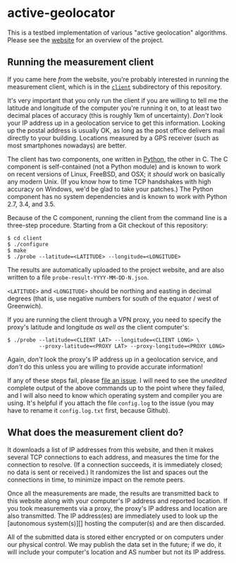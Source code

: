 # active-geolocator

This is a testbed implementation of various "active geolocation"
algorithms.  Please see the [website][] for an overview of the
project.

## Running the measurement client

If you came here _from_ the website, you're probably interested in
running the measurement client, which is in the [`client`][client]
subdirectory of this repository.

It's very important that you only run the client if you are willing to
tell me the latitude and longitude of the computer you're running it
on, to at least two decimal places of accuracy (this is roughly 1km of
uncertainty).  _Don't_ look your IP address up in a geolocation
service to get this information.  Looking up the postal address is
usually OK, as long as the post office delivers mail directly to your
building.  Locations measured by a GPS receiver (such as most
smartphones nowadays) are better.

The client has two components, one written in [Python][], the other in
C.  The C component is self-contained (not a Python module) and is
known to work on recent versions of Linux, FreeBSD, and OSX; it
_should_ work on basically any modern Unix.  (If you know how to time
TCP handshakes with high accuracy on Windows, we'd be glad to take
your patches.)  The Python component has no system dependencies and is
known to work with Python 2.7, 3.4, and 3.5.

Because of the C component, running the client from the command line
is a three-step procedure.  Starting from a Git checkout of this
repository:

    $ cd client
    $ ./configure
    $ make
    $ ./probe --latitude=<LATITUDE> --longitude=<LONGITUDE>

The results are automatically uploaded to the project website, and are
also written to a file `probe-result-YYYY-MM-DD-N.json`.

`<LATITUDE>` and `<LONGITUDE>` should be northing and easting in
decimal degrees (that is, use negative numbers for south of the
equator / west of Greenwich).

If you are running the client through a VPN proxy, you need to specify
the proxy's latitude and longitude _as well as_ the client computer's:

    $ ./probe --latitude=<CLIENT LAT> --longitude=<CLIENT LONG> \
              --proxy-latitude=<PROXY LAT> --proxy-longitude=<PROXY LONG>

Again, _don't_ look the proxy's IP address up in a geolocation
service, and _don't_ do this unless you are willing to provide
accurate information!

If any of these steps fail, please [file an issue][].  I will need to
see the _unedited_ complete output of the above commands up to the
point where they failed, and I will also need to know which operating
system and compiler you are using.  It's helpful if you attach the
file `config.log` to the issue (you may have to rename it
`config.log.txt` first, because Github).

## What does the measurement client do?

It downloads a list of IP addresses from this website, and then it
makes several TCP connections to each address, and measures the time
for the connection to resolve.  (If a connection succeeds, it is
immediately closed; no data is sent or received.)  It randomizes the
list and spaces out the connections in time, to minimize impact on the
remote peers.

Once all the measurements are made, the results are transmitted back
to this website along with your computer's IP address and reported
location.  If you took measurements via a proxy, the proxy's IP
address and location are also transmitted.  The IP address(es) are
immediately used to look up the [autonomous system(s)][] hosting the
computer(s) and are then discarded.

All of the submitted data is stored either encrypted or on computers
under our physical control.  We may publish the data set in the
future; if we do, it will include your computer's location and AS
number but not its IP address.


[website]: https://hacks.owlfolio.org/active-geo/
[client]: https://github.com/zackw/active-geolocator/tree/master/client
[Python]: https://www.python.org/
[file an issue]: https://github.com/zackw/active-geolocator/issues/new
